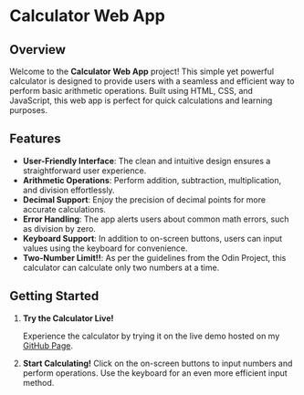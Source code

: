 # Calculator Web App

## Overview

Welcome to the **Calculator Web App** project! This simple yet powerful calculator is designed to provide users with a seamless and efficient way to perform basic arithmetic operations. Built using HTML, CSS, and JavaScript, this web app is perfect for quick calculations and learning purposes.

## Features

- **User-Friendly Interface**: The clean and intuitive design ensures a straightforward user experience.
- **Arithmetic Operations**: Perform addition, subtraction, multiplication, and division effortlessly.
- **Decimal Support**: Enjoy the precision of decimal points for more accurate calculations.
- **Error Handling**: The app alerts users about common math errors, such as division by zero.
- **Keyboard Support**: In addition to on-screen buttons, users can input values using the keyboard for convenience.
- **Two-Number Limit!!**: As per the guidelines from the Odin Project, this calculator can calculate only two numbers at a time.

## Getting Started

1. **Try the Calculator Live!**

   Experience the calculator by trying it on the live demo hosted on my [GitHub Page](https://fatbardheminii.github.io/calculator-TOP/).

2. **Start Calculating!**
  Click on the on-screen buttons to input numbers and perform operations. Use the keyboard for an even more efficient input method.

